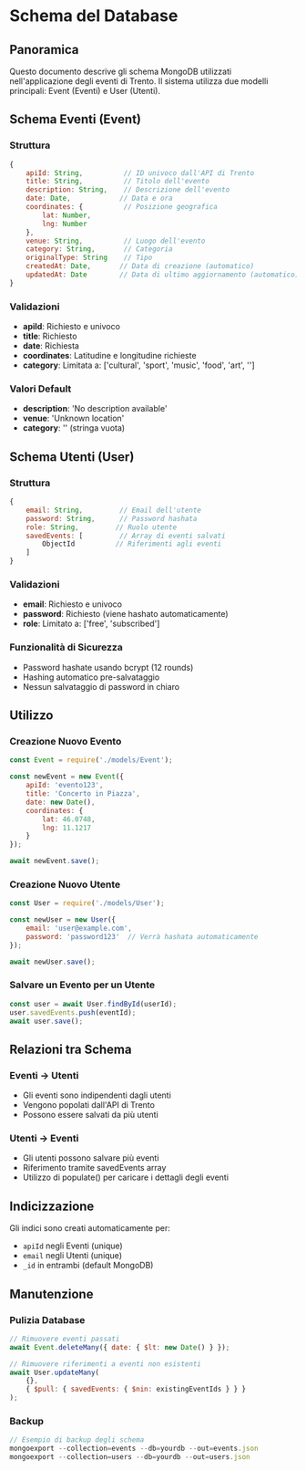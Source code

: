 # Schema del Database

## Panoramica
Questo documento descrive gli schema MongoDB utilizzati nell'applicazione degli eventi di Trento. Il sistema utilizza due modelli principali: Event (Eventi) e User (Utenti).

## Schema Eventi (Event)

### Struttura
```javascript
{
    apiId: String,          // ID univoco dall'API di Trento
    title: String,          // Titolo dell'evento
    description: String,    // Descrizione dell'evento
    date: Date,            // Data e ora
    coordinates: {          // Posizione geografica
        lat: Number,
        lng: Number
    },
    venue: String,          // Luogo dell'evento
    category: String,       // Categoria
    originalType: String    // Tipo
    createdAt: Date,       // Data di creazione (automatico)
    updatedAt: Date        // Data di ultimo aggiornamento (automatico)
}
```

### Validazioni
- **apiId**: Richiesto e univoco
- **title**: Richiesto
- **date**: Richiesta
- **coordinates**: Latitudine e longitudine richieste
- **category**: Limitata a: ['cultural', 'sport', 'music', 'food', 'art', '']

### Valori Default
- **description**: 'No description available'
- **venue**: 'Unknown location'
- **category**: '' (stringa vuota)

## Schema Utenti (User)

### Struttura
```javascript
{
    email: String,         // Email dell'utente
    password: String,      // Password hashata
    role: String,         // Ruolo utente
    savedEvents: [         // Array di eventi salvati
        ObjectId          // Riferimenti agli eventi
    ]
}
```

### Validazioni
- **email**: Richiesto e univoco
- **password**: Richiesto (viene hashato automaticamente)
- **role**: Limitato a: ['free', 'subscribed']

### Funzionalità di Sicurezza
- Password hashate usando bcrypt (12 rounds)
- Hashing automatico pre-salvataggio
- Nessun salvataggio di password in chiaro

## Utilizzo

### Creazione Nuovo Evento
```javascript
const Event = require('./models/Event');

const newEvent = new Event({
    apiId: 'evento123',
    title: 'Concerto in Piazza',
    date: new Date(),
    coordinates: {
        lat: 46.0748,
        lng: 11.1217
    }
});

await newEvent.save();
```

### Creazione Nuovo Utente
```javascript
const User = require('./models/User');

const newUser = new User({
    email: 'user@example.com',
    password: 'password123'  // Verrà hashata automaticamente
});

await newUser.save();
```

### Salvare un Evento per un Utente
```javascript
const user = await User.findById(userId);
user.savedEvents.push(eventId);
await user.save();
```

## Relazioni tra Schema

### Eventi → Utenti
- Gli eventi sono indipendenti dagli utenti
- Vengono popolati dall'API di Trento
- Possono essere salvati da più utenti

### Utenti → Eventi
- Gli utenti possono salvare più eventi
- Riferimento tramite savedEvents array
- Utilizzo di populate() per caricare i dettagli degli eventi

## Indicizzazione
Gli indici sono creati automaticamente per:
- `apiId` negli Eventi (unique)
- `email` negli Utenti (unique)
- `_id` in entrambi (default MongoDB)

## Manutenzione

### Pulizia Database
```javascript
// Rimuovere eventi passati
await Event.deleteMany({ date: { $lt: new Date() } });

// Rimuovere riferimenti a eventi non esistenti
await User.updateMany(
    {}, 
    { $pull: { savedEvents: { $nin: existingEventIds } } }
);
```

### Backup
```javascript
// Esempio di backup degli schema
mongoexport --collection=events --db=yourdb --out=events.json
mongoexport --collection=users --db=yourdb --out=users.json
```